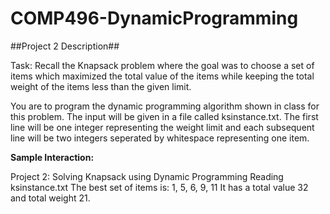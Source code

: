 # COMP496-DynamicProgramming

##Project 2 Description##

Task: Recall the Knapsack problem where the goal was to choose a set of items which maximized the total
value of the items while keeping the total weight of the items less than the given limit. 

You are to program the dynamic programming algorithm shown in class for this problem. The input will be given in a file called
ksinstance.txt. The first line will be one integer representing the weight limit and each subsequent line will be
two integers seperated by whitespace representing one item.

**Sample Interaction:**  

Project 2: Solving Knapsack using Dynamic Programming
Reading ksinstance.txt
The best set of items is:
1, 5, 6, 9, 11
It has a total value 32 and total weight 21.
